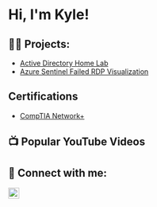 <h1>Hi, I'm Kyle!</h1>

<h2>👨‍💻 Projects:</h2>

  - [Active Directory Home Lab](https://github.com/klawnwork/ActiveDirectoryHomeLab)
  - [Azure Sentinel Failed RDP Visualization](https://github.com/klawnwork/Azure-Sentinel-Failed-RDP-Visualization)

<h2>Certifications</h2>

  - [CompTIA Network+](https://docs.google.com/document/d/1fvo_OrSZC7uTLx6-N4RhyixAvwbrpLuc00YiLVOWToc/edit?usp=sharing)

<h2>📺 Popular YouTube Videos</h2>


<h2> 🤳 Connect with me:</h2>


[<img align="left" alt="JoshMadakor | LinkedIn" width="22px" src="https://cdn.jsdelivr.net/npm/simple-icons@v3/icons/linkedin.svg" />][linkedin]

[linkedin]:https://www.linkedin.com/in/kyle-lawn-82ab13187/

